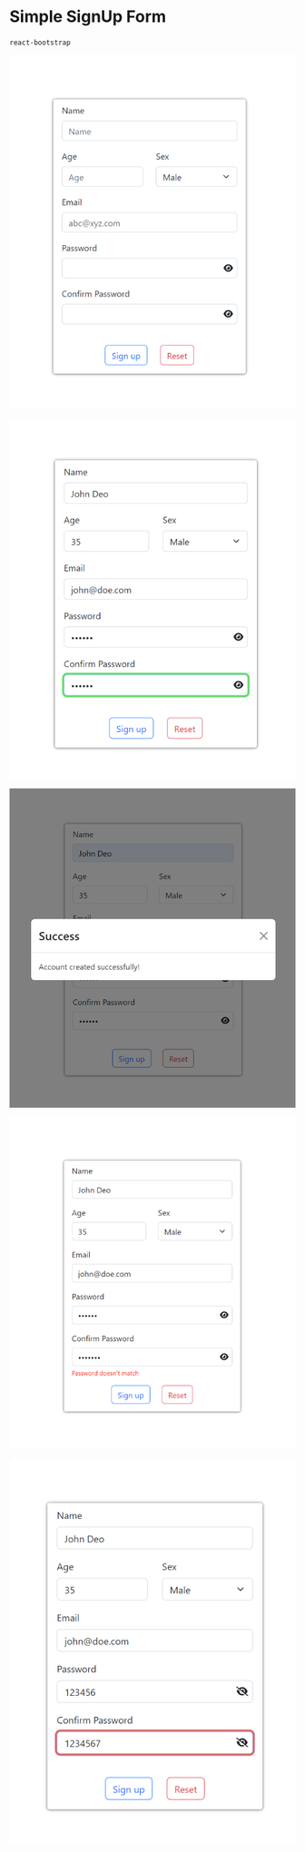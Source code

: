 # Simple SignUp Form

`react-bootstrap`

<p align="center"><img src="./src/assets/ss1.png" /></p>

<p align="center"><img src="./src/assets/ss2.png" /></p>

<p align="center"><img src="./src/assets/ss3.png" /></p>

<p align="center"><img src="./src/assets/ss4.png" /></p>

<p align="center"><img src="./src/assets/ss5.png" /></p>
